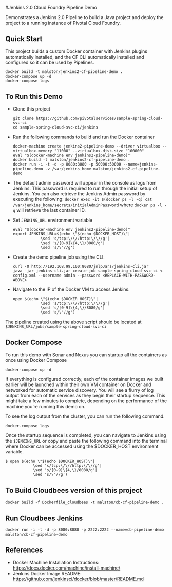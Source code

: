 #Jenkins 2.0 Cloud Foundry Pipeline Demo

Demonstrates a Jenkins 2.0 Pipeline to build a Java project and deploy the project to a running instance of Pivotal Cloud Foundry.

## Quick Start

This project builds a custom Docker container with Jenkins plugins automatically installed, and the CF CLI automatically installed and configured so it can be used by Pipelines.

  ```
  docker build -t malston/jenkins2-cf-pipeline-demo .
  docker-compose up -d
  docker-compose logs
  ```

## To Run this Demo

* Clone this project
  ```
  git clone https://github.com/pivotalservices/sample-spring-cloud-svc-ci
  cd sample-spring-cloud-svc-ci/jenkins
  ```

* Run the following commands to build and run the Docker container
  ```
  docker-machine create jenkins2-pipeline-demo --driver virtualbox --virtualbox-memory "11000" --virtualbox-disk-size "100000"
  eval "$(docker-machine env jenkins2-pipeline-demo)"
  docker build -t malston/jenkins2-cf-pipeline-demo .
  docker run -i -t -d -p 8080:8080 -p 50000:50000 --name=jenkins-pipeline-demo -v /var/jenkins_home malston/jenkins2-cf-pipeline-demo
  ```

* The default admin password will appear in the console as logs from Jenkins. This password is required to run through the initial setup of Jenkins. You can also retrieve the Jenkins Admin password by executing the following: `docker exec -it $(docker ps -l -q) cat /var/jenkins_home/secrets/initialAdminPassword` where ``docker ps -l -q`` will retrieve the last container ID.

* Set `JENKINS_URL` environment variable
  ```
  eval "$(docker-machine env jenkins2-pipeline-demo)"
  export JENKINS_URL=$(echo \"$(echo $DOCKER_HOST)\"|
              \sed 's/tcp:\/\//http:\/\//g'|
              \sed 's/[0-9]\{4,\}/8080/g'|
              \sed 's/\"//g')
  ```

* Create the demo pipeline job using the CLI:
  ```
  curl -O http://192.168.99.100:8080/jnlpJars/jenkins-cli.jar
  java -jar jenkins-cli.jar create-job sample-spring-cloud-svc-ci < config.xml --username admin --password <REPLACE-WITH-PASSWORD-ABOVE>
  ```

* Navigate to the IP of the Docker VM to access Jenkins.
  ```
  open $(echo \"$(echo $DOCKER_HOST)\"|
              \sed 's/tcp:\/\//http:\/\//g'|
              \sed 's/[0-9]\{4,\}/8080/g'|
              \sed 's/\"//g')
  ```
The pipeline created using the above script should be located at `$JENKINS_URL/jobs/sample-spring-cloud-svc-ci`

## Docker Compose

To run this demo with Sonar and Nexus you can startup all the containers as once using Docker Compose

  `docker-compose up -d`

If everything is configured correctly, each of the container images we built earlier will be launched within their own VM container on Docker and networked for automatic service discovery. You will see a flurry of log output from each of the services as they begin their startup sequence. This might take a few minutes to complete, depending on the performance of the machine you’re running this demo on.

To see the log output from the cluster, you can run the following command.

  `docker-compose logs`

Once the startup sequence is completed, you can navigate to Jenkins using the `$JENKINS_URL` or copy and paste the following command into the terminal where Docker can be accessed using the $DOCKER_HOST environment variable.
```
$ open $(echo \"$(echo $DOCKER_HOST)\"|
            \sed 's/tcp:\/\//http:\/\//g'|
            \sed 's/[0-9]\{4,\}/8080/g'|
            \sed 's/\"//g')
```

## To Build Cloudbees version of this project

  `docker build -f Dockerfile_cloudbees -t malston/cb-cf-pipeline-demo .`

## Run Cloudbees Jenkins

  `docker run -i -t -d -p 8080:8080 -p 2222:2222 --name=cb-pipeline-demo malston/cb-cf-pipeline-demo`

## References

* Docker Machine Installation Instructions: https://docs.docker.com/machine/install-machine/
* Jenkins Docker Image README:  https://github.com/jenkinsci/docker/blob/master/README.md
